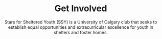 ---
template: GetInvolvedPage
slug: 'getinvolved'
title: Get Involved
featuredImage: 'https://ucarecdn.com/80b9af09-18cc-4d38-9a5e-11d85d8a10de/'
subtitle: "Stars for Sheltered Youth (SSY) is a University of Calgary club that seeks to establish equal opportunities and extracurricular excellence for youth in shelters and foster homes."
meta:
  description: Here's how people can engage with our club
  title: Get Involved
---